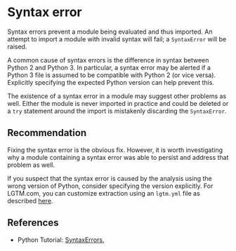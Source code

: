 # Syntax error
Syntax errors prevent a module being evaluated and thus imported. An attempt to import a module with invalid syntax will fail; a `SyntaxError` will be raised.

A common cause of syntax errors is the difference in syntax between Python 2 and Python 3. In particular, a syntax error may be alerted if a Python 3 file is assumed to be compatible with Python 2 (or vice versa). Explicitly specifying the expected Python version can help prevent this.

The existence of a syntax error in a module may suggest other problems as well. Either the module is never imported in practice and could be deleted or a `try` statement around the import is mistakenly discarding the `SyntaxError`.


## Recommendation
Fixing the syntax error is the obvious fix. However, it is worth investigating why a module containing a syntax error was able to persist and address that problem as well.

If you suspect that the syntax error is caused by the analysis using the wrong version of Python, consider specifying the version explicitly. For LGTM.com, you can customize extraction using an `lgtm.yml` file as described [here](https://lgtm.com/help/lgtm/python-extraction).


## References
* Python Tutorial: [SyntaxErrors.](http://docs.python.org/tutorial/errors.html#syntax-errors)
